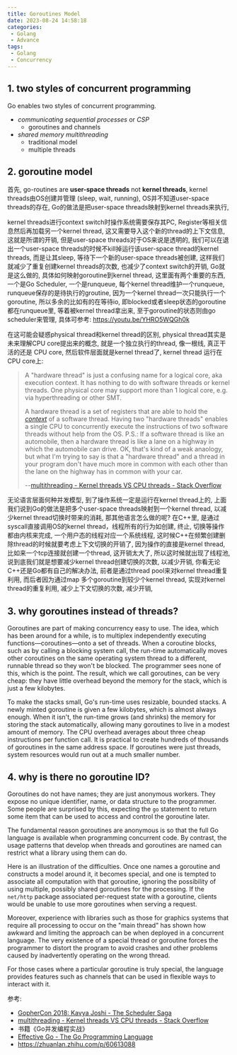 ```yaml
---
title: Goroutines Model 
date: 2023-08-24 14:58:18
categories:
 - Golang
 - Advance
tags:
 - Golang
 - Concurrency
---
```


## 1.  two styles of concurrent programming

Go enables two styles of concurrent programming.

- *communicating sequential processes* or *CSP*
  - goroutines and channels
- *shared memory multithreading*
  - traditional model
  - multiple threads

## 2. goroutine model

首先, go-routines are **user-space threads** not **kernel threads**, kernel threads由OS创建并管理 (sleep, wait, running), OS并不知道user-space threads的存在, Go的做法是把user-space threads映射到kernel threads来执行, 

kernel threads进行context switch时操作系统需要保存其PC, Register等相关信息然后再加载另一个kernel thread, 这又需要导入这个新的thread的上下文信息, 这就是所谓的开销, 但是user-space threads对于OS来说是透明的, 我们可以在退出一个user-space threads的时候不kill掉运行该user-space thread的kernel threads, 而是让其sleep, 等待下一个新的user-space threads被创建, 这样我们就减少了重复创建kernel threads的次数, 也减少了context switch的开销, Go就是这么做的, 具体如何映射goroutine到kernel thread, 这里面有两个重要的东西, 一个是Go Scheduler, 一个是runqueue, 每个kernel thread维护一个runqueue, runqueue保存的是待执行的groutine, 因为一个kernel thread一次只能执行一个goroutine, 所以多余的比如有的在等待io, 即blocked或者sleep状态的goroutine都在runqueue里, 等着被kernel thread拿出来, 至于goroutine的状态则由go scheduler来管理, 具体可参考: https://youtu.be/YHRO5WQGh0k

在这可能会疑惑physical thread和kernel thread的区别, physical thread其实是未来理解CPU core提出来的概念, 就是一个独立执行的thread, 像一根线, 真正干活的还是 CPU core, 然后软件层面就是kernel thread了, kernel thread 运行在 CPU core上:

> A "hardware thread" is just a confusing name for a logical core, aka execution context. It has nothing to do with software threads or kernel threads. One physical core may support more than 1 logical core, e.g. via hyperthreading or other SMT. 
>
> A hardware thread is a set of registers that are able to hold the [*context*](https://en.wikipedia.org/wiki/Context_switch) of a software thread. Having two "hardware threads" enables a single CPU to concurrently execute the instructions of two software threads without help from the OS. P.S.: If a software thread is like an automobile, then a hardware thread is like a lane on a highway in which the automobile can drive. OK, that's kind of a weak anaology, but what I'm trying to say is that a "hardware thread" and a thread in your program don't have much more in common with each other than the lane on the highway has in common with your car.
>
> --[multithreading - Kernel threads VS CPU threads - Stack Overflow](https://stackoverflow.com/questions/73308353/kernel-threads-vs-cpu-threads)

无论语言层面何种并发模型, 到了操作系统一定是运行在kernel thread上的, 上面我们说到Go的做法是把多个user-space threads映射到一个kernel thread, 以减少kernel thread切换时带来的消耗, 那其他语言怎么做的呢? 在C++里, 是通过syscall直接调用OS的kernel thread，线程所有的行为如创建, 终止, 切换等操作都由内核来完成, 一个用户态的线程对应一个系统线程, 这时候C++在频繁创建删除thread的时候就要考虑上下文切换的开销了, 因为操作的直接是kernel thread, 比如来一个tcp连接就创建一个thread, 这开销太大了, 所以这时候就出现了线程池, 说到底我们就是想要减少kernel thread创建切换的次数, 以减少开销,  你看无论C++还是Go都有自己的解决办法, 前者是通过thread pool来对kernel thread重复利用, 而后者因为通过map 多个goroutine到较少个kernel thread, 实现对kernel thread的重复利用, 减少上下文切换的次数, 减少开销, 

## 3. why goroutines instead of threads?

Goroutines are part of making concurrency easy to use. The idea, which has been around for a while, is to multiplex independently executing functions—coroutines—onto a set of threads. When a coroutine blocks, such as by calling a blocking system call, the run-time automatically moves other coroutines on the same operating system thread to a different, runnable thread so they won't be blocked. The programmer sees none of this, which is the point. The result, which we call goroutines, can be very cheap: they have little overhead beyond the memory for the stack, which is just a few kilobytes. 

To make the stacks small, Go's run-time uses resizable, bounded stacks. A newly minted goroutine is given a few kilobytes, which is almost always enough. When it isn't, the run-time grows (and shrinks) the memory for storing the stack automatically, allowing many goroutines to live in a modest amount of memory. The CPU overhead averages about three cheap instructions per function call. It is practical to create hundreds of thousands of goroutines in the same address space. If goroutines were just threads, system resources would run out at a much smaller number.

## 4. why is there no goroutine ID?

Goroutines do not have names; they are just anonymous workers. They expose no unique identifier, name, or data structure to the programmer. Some people are surprised by this, expecting the `go` statement to return some item that can be used to access and control the goroutine later.

The fundamental reason goroutines are anonymous is so that the full Go language is available when programming concurrent code. By contrast, the usage patterns that develop when threads and goroutines are named can restrict what a library using them can do.

Here is an illustration of the difficulties. Once one names a goroutine and constructs a model around it, it becomes special, and one is tempted to associate all computation with that goroutine, ignoring the possibility of using multiple, possibly shared goroutines for the processing. If the `net/http` package associated per-request state with a goroutine, clients would be unable to use more goroutines when serving a request.

Moreover, experience with libraries such as those for graphics systems that require all processing to occur on the "main thread" has shown how awkward and limiting the approach can be when deployed in a concurrent language. The very existence of a special thread or goroutine forces the programmer to distort the program to avoid crashes and other problems caused by inadvertently operating on the wrong thread.

For those cases where a particular goroutine is truly special, the language provides features such as channels that can be used in flexible ways to interact with it.

参考:

- [GopherCon 2018: Kavya Joshi - The Scheduler Saga](https://www.youtube.com/watch?v=YHRO5WQGh0k)
- [multithreading - Kernel threads VS CPU threads - Stack Overflow](https://stackoverflow.com/questions/73308353/kernel-threads-vs-cpu-threads)
- 书籍《Go并发编程实战》
- [Effective Go - The Go Programming Language](https://go.dev/doc/effective_go#introduction)
- https://zhuanlan.zhihu.com/p/60613088